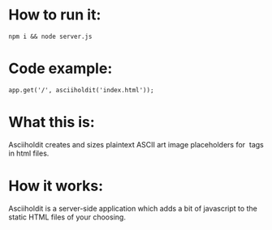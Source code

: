 # How to run it:
`npm i && node server.js`

# Code example:
`app.get('/', asciiholdit('index.html'));`

# What this is:
Asciiholdit creates and sizes plaintext ASCII art image placeholders for <img> tags in html files.

# How it works:
Asciiholdit is a server-side application which adds a bit of javascript to the static HTML files of your choosing.